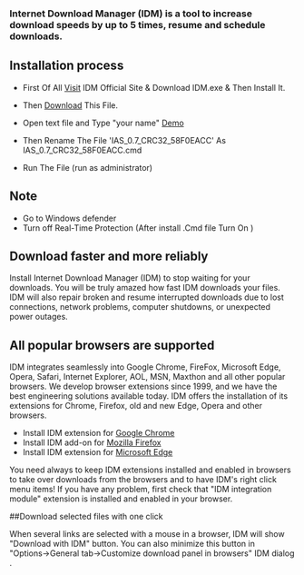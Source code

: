 ### Internet Download Manager (IDM) is a tool to increase download speeds by up to 5 times, resume and schedule downloads.

## **Installation process**

- First Of All [Visit](https://www.internetdownloadmanager.com/) IDM Official Site & Download IDM.exe & Then Install It.

- Then [Download](IAS_0.7_CRC32_58F0EACC.txt) This File.

- Open text file and Type "your name" [Demo](./Screenshot_NameChange.png)

- Then Rename The File 'IAS_0.7_CRC32_58F0EACC' As IAS_0.7_CRC32_58F0EACC.cmd

- Run The File (run as administrator)

## Note

- Go to Windows defender
- Turn off Real-Time Protection (After install .Cmd file Turn On )

## Download faster and more reliably

Install Internet Download Manager (IDM) to stop waiting for your downloads. You will be truly amazed how fast IDM downloads your files. IDM will also repair broken and resume interrupted downloads due to lost connections, network problems, computer shutdowns, or unexpected power outages.

## All popular browsers are supported

IDM integrates seamlessly into Google Chrome, FireFox, Microsoft Edge, Opera, Safari, Internet Explorer, AOL, MSN, Maxthon and all other popular browsers. We develop browser extensions since 1999, and we have the best engineering solutions available today. IDM offers the installation of its extensions for Chrome, Firefox, old and new Edge, Opera and other browsers.

- Install IDM extension for [Google Chrome](https://chrome.google.com/webstore/detail/idm-integration-module/ngpampappnmepgilojfohadhhmbhlaek)
- Install IDM add-on for [Mozilla Firefox](https://addons.mozilla.org/en-US/firefox/addon/tonec-idm-integration-module/)
- Install IDM extension for [Microsoft Edge](https://microsoftedge.microsoft.com/addons/detail/idm-integration-module/llbjbkhnmlidjebalopleeepgdfgcpec)

You need always to keep IDM extensions installed and enabled in browsers to take over downloads from the browsers and to have IDM's right click menu items! If you have any problem, first check that "IDM integration module" extension is installed and enabled in your browser.

##Download selected files with one click

When several links are selected with a mouse in a browser, IDM will show "Download with IDM" button. You can also minimize this button in "Options→General tab→Customize download panel in browsers" IDM dialog .
